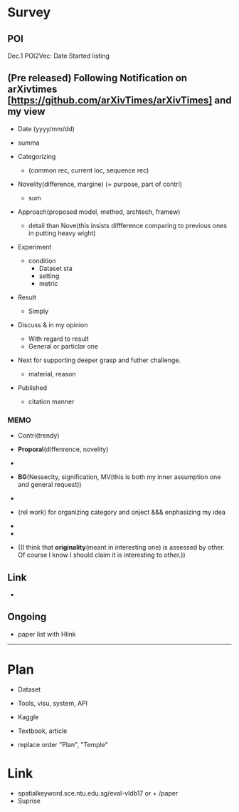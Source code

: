 # Survey

## POI

Dec.1 POI2Vec: Date Started listing

## (Pre released) Following Notification on arXivtimes [https://github.com/arXivTimes/arXivTimes] and my view

- Date (yyyy/mm/dd)
- summa

- Categorizing
  - (common rec, current loc, sequence rec)
  
- Novelity(difference, margine) (= purpose, part of contri)
  - sum
- Approach(proposed model, method, archtech, framew)
  - detail than Nove(this insists diffference comparing to previous ones in putting heavy wight)
- Experiment
  - condition
    - Dataset sta
    - setting
    - metric
- Result
  - Simply
- Discuss & in my opinion
  - With regard to result
  - General or particlar one
- Next for supporting deeper grasp and futher challenge.
  - material, reason
- Published
  - citation manner





### MEMO

- Contri(trendy) 
- **Proporal**(diffenrence, novelity)
- 
- **BG**(Nessecity, signification,   MV(this is both my inner assumption one and general request))
-

- (rel work) for organizing category and onject   &&& enphasizing my idea
- 
-
- ((I think that **originality**(meant in interesting one) is assessed by other. Of course I know I should claim it is interesting to other.))

## Link
-

## Ongoing 
- paper list with Hlink

-------------

# Plan
- Dataset
- Tools, visu, system, API
- Kaggle
- Textbook, article

- replace order "Plan", "Temple" 

# Link

  - spatialkeyword.sce.ntu.edu.sg/eval-vldb17 or + /paper
  - Suprise
